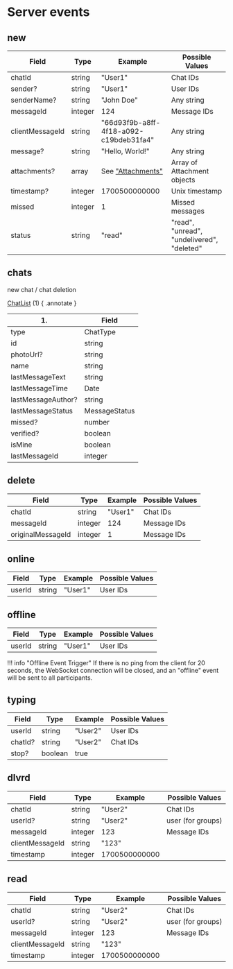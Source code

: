 # Server events

## new


| Field           | Type    | Example                                  | Possible Values                            |
| --------------- | ------- | ---------------------------------------- | ------------------------------------------ |
| chatId          | string  | "User1"                                  | Chat IDs                                   |
| sender?         | string  | "User1"                                  | User IDs                                   |
| senderName?     | string  | "John Doe"                               | Any string                                 |
| messageId       | integer | 124                                      | Message IDs                                |
| clientMessageId | string  | "66d93f9b-a8ff-4f18-a092-c19bdeb31fa4"   | Any string                                 |
| message?        | string  | "Hello, World!"                          | Any string                                 |
| attachments?    | array   | See ["Attachments"](types/attachment.md) | Array of Attachment objects                |
| timestamp?      | integer | 1700500000000                            | Unix timestamp                             |
| missed          | integer | 1                                        | Missed messages                            |
| status          | string  | "read"                                   | "read", "unread", "undelivered", "deleted" |

## chats

new chat / chat deletion

[ChatList](types/chat-list.md) (1)
{ .annotate }

  | 1.                 | Field         |
  | ------------------ | ------------- |
  | type               | ChatType      |
  | id                 | string        |
  | photoUrl?          | string        |
  | name               | string        |
  | lastMessageText    | string        |
  | lastMessageTime    | Date          |
  | lastMessageAuthor? | string        |
  | lastMessageStatus  | MessageStatus |
  | missed?            | number        |
  | verified?          | boolean       |
  | isMine             | boolean       |
  | lastMessageId      | integer       |


## delete

| Field             | Type    | Example | Possible Values |
| ----------------- | ------- | ------- | --------------- |
| chatId            | string  | "User1" | Chat IDs        |
| messageId         | integer | 124     | Message IDs     |
| originalMessageId | integer | 1       | Message IDs     |

## online

| Field  | Type   | Example | Possible Values |
| ------ | ------ | ------- | --------------- |
| userId | string | "User1" | User IDs        |

## offline

| Field  | Type   | Example | Possible Values |
| ------ | ------ | ------- | --------------- |
| userId | string | "User1" | User IDs        |

!!! info "Offline Event Trigger"
    If there is no ping from the client for 20 seconds, the WebSocket connection will be closed, and an "offline" event will be sent to all participants.

## typing

| Field   | Type    | Example | Possible Values |
| ------- | ------- | ------- | --------------- |
| userId  | string  | "User2" | User IDs        |
| chatId? | string  | "User2" | Chat IDs        |
| stop?   | boolean | true    |                 |

## dlvrd

| Field           | Type    | Example       | Possible Values   |
| --------------- | ------- | ------------- | ----------------- |
| chatId          | string  | "User2"       | Chat IDs          |
| userId?         | string  | "User2"       | user (for groups) |
| messageId       | integer | 123           | Message IDs       |
| clientMessageId | string  | "123"         |                   |
| timestamp       | integer | 1700500000000 |                   |

## read

| Field           | Type    | Example       | Possible Values   |
| --------------- | ------- | ------------- | ----------------- |
| chatId          | string  | "User2"       | Chat IDs          |
| userId?         | string  | "User2"       | user (for groups) |
| messageId       | integer | 123           | Message IDs       |
| clientMessageId | string  | "123"         |                   |
| timestamp       | integer | 1700500000000 |                   |

